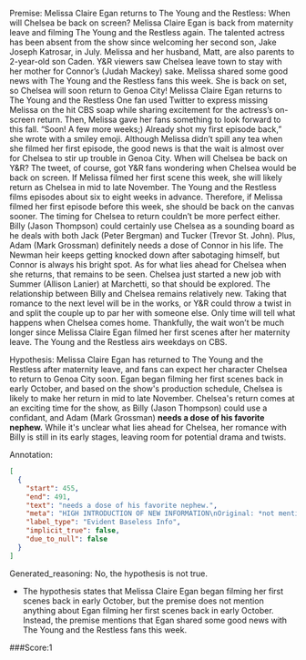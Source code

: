 
Premise:
Melissa Claire Egan returns to The Young and the Restless: When will Chelsea be back on screen?
Melissa Claire Egan is back from maternity leave and filming The Young and the Restless again.
The talented actress has been absent from the show since welcoming her second son, Jake Joseph Katrosar, in July.
Melissa and her husband, Matt, are also parents to 2-year-old son Caden.
Y&R viewers saw Chelsea leave town to stay with her mother for Connor’s (Judah Mackey) sake.
Melissa shared some good news with The Young and the Restless fans this week.
She is back on set, so Chelsea will soon return to Genoa City!
Melissa Claire Egan returns to The Young and the Restless
One fan used Twitter to express missing Melissa on the hit CBS soap while sharing excitement for the actress’s on-screen return. Then, Melissa gave her fans something to look forward to this fall.
“Soon! A few more weeks;) Already shot my first episode back,” she wrote with a smiley emoji.
Although Melissa didn’t spill any tea when she filmed her first episode, the good news is that the wait is almost over for Chelsea to stir up trouble in Genoa City.
When will Chelsea be back on Y&R?
The tweet, of course, got Y&R fans wondering when Chelsea would be back on screen.
If Melissa filmed her first scene this week, she will likely return as Chelsea in mid to late November. The Young and the Restless films episodes about six to eight weeks in advance.
Therefore, if Melissa filmed her first episode before this week, she should be back on the canvas sooner.
The timing for Chelsea to return couldn’t be more perfect either. Billy (Jason Thompson) could certainly use Chelsea as a sounding board as he deals with both Jack (Peter Bergman) and Tucker (Trevor St. John).
Plus, Adam (Mark Grossman) definitely needs a dose of Connor in his life. The Newman heir keeps getting knocked down after sabotaging himself, but Connor is always his bright spot.
As for what lies ahead for Chelsea when she returns, that remains to be seen. Chelsea just started a new job with Summer (Allison Lanier) at Marchetti, so that should be explored.
The relationship between Billy and Chelsea remains relatively new. Taking that romance to the next level will be in the works, or Y&R could throw a twist in and split the couple up to par her with someone else.
Only time will tell what happens when Chelsea comes home. Thankfully, the wait won’t be much longer since Melissa Claire Egan filmed her first scenes after her maternity leave.
The Young and the Restless airs weekdays on CBS.

Hypothesis:
Melissa Claire Egan has returned to The Young and the Restless after maternity leave, and fans can expect her character Chelsea to return to Genoa City soon. Egan began filming her first scenes back in early October, and based on the show's production schedule, Chelsea is likely to make her return in mid to late November. Chelsea's return comes at an exciting time for the show, as Billy (Jason Thompson) could use a confidant, and Adam (Mark Grossman) **needs a dose of his favorite nephew.** While it's unclear what lies ahead for Chelsea, her romance with Billy is still in its early stages, leaving room for potential drama and twists.

Annotation:
```json
[
  {
    "start": 455,
    "end": 491,
    "text": "needs a dose of his favorite nephew.",
    "meta": "HIGH INTRODUCTION OF NEW INFORMATION\nOriginal: *not mentioned*\nGenerative: \"needs a dose of his favorite nephew. \"",
    "label_type": "Evident Baseless Info",
    "implicit_true": false,
    "due_to_null": false
  }
]
```

Generated_reasoning:
No, the hypothesis is not true. 
- The hypothesis states that Melissa Claire Egan began filming her first scenes back in early October, but the premise does not mention anything about Egan filming her first scenes back in early October. Instead, the premise mentions that Egan shared some good news with The Young and the Restless fans this week.

###Score:1
